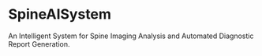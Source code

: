 # SpineAISystem
An Intelligent System for Spine Imaging Analysis and Automated Diagnostic Report Generation.
